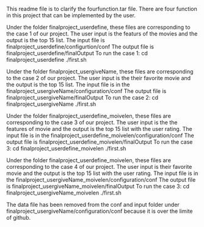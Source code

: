 This readme file is to clarify the fourfunction.tar file.
There are four function in this project that can be implemented by the user.

Under the folder finalproject_userdefine, these files are corresponding to the case 1 of our project. The user input is the featurs of the movies and the output is the top 15 list.
The input file is finalproject_userdefine/configurtion/conf
The output file is finalproject_userdefine/finalOutput
To run the case 1:
cd finalproject_userdefine
./first.sh

Under the folder finalproject_usergiveName, these files are corresponding to the case 2 of our project. The user input is the their favorite movie and the output is the top 15 list.
The input file is in the finalproject_usergiveName/configuration/conf 
The output file is finalproject_usergiveName/finalOutput
To run the case 2:
cd finalproject_usergiveName
./first.sh

Under the folder finalproject_userdefine_moivelen, these files are corresponding to the case 3 of our project. The user input is the the features of movie and the output is the top 15 list with the user rating.
The input file is in the finalproject_userdefine_moivelen/configuration/conf 
The output file is finalproject_userdefine_moivelen/finalOutput
To run the case 3:
cd finalproject_userdefine_moivelen
./first.sh

Under the folder finalproject_userdefine_moivelen, these files are corresponding to the case 4 of our project. The user input is their favorite movie and the output is the top 15 list with the user rating.
The input file is in the finalproject_usergiveName_moivelen/configuration/conf 
The output file is finalproject_usergiveName_moivelen/finalOutput
To run the case 3:
cd finalproject_usergiveName_moivelen
./first.sh

The data file has been removed from the conf and input folder under finalproject_usergiveName/configuration/conf because it is over the limite of github.
